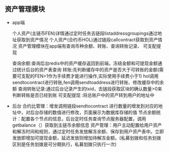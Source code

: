 ## 资产管理模块
- app端
   
    个人资产(主链币FEN)详情通过定时任务去链段listaddressgroupings通过地址获取到资产情况
    个人资产(合约币HOL)通过链段callcontract获取到资产情况
   资产管理模块在app端有查询币种余额、转账、查询转账记录、 可支配提现 

   查询余额:查询后台redis中的资产缓存返回到前端，冻结金额和可提现金额通过统计后台的资产表查询
   转账:先判断缓存中的资产是否大于可转账的金额(需要可支配的FEN>1作为手续费才能进行操作,实际使用手续费小于1)
      hol调用sendtocontract进行转账,fen调用sendtoaddress进行转账、修改缓存中的余额
   查询转账记录:通过后台记录产生的txid，去链段获取区块的确认数量>0来判断转账是否已经到账
   可支配提现 :将总账户中的资产转到用户的地址中

- 后台
    合约比管理：增发调用链段sendtocontract 进行数量的增发到对应的地址中，对后台存储的数值进行修改，页面展示为数据库存储的值
    节点余额统计：配置各个节点的信息，后台定时任务查询节点服务器配置，调用getbalance（）获取到主链币余额信息
    资产管理：用户主动配置给用户资产和解冻时间和规则，通过定时任务发放解冻余额、保存到用户资产表中。立即发放即增加可提现金额，延迟发放则增加待解冻金额。(私募划拨和任务划拨区别是任务划拨是可分期执行，私募划拨只执行一次)